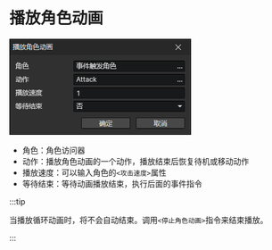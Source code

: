 # 播放角色动画

![](img/playActorAnimation-1.png)

- 角色：角色访问器
- 动作：播放角色动画的一个动作，播放结束后恢复待机或移动动作
- 播放速度：可以输入角色的`<攻击速度>`属性
- 等待结束：等待动画播放结束，执行后面的事件指令

:::tip

当播放循环动画时，将不会自动结束。调用`<停止角色动画>`指令来结束播放。

:::